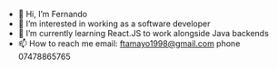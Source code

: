 - 👋 Hi, I’m Fernando 
- 👀 I’m interested in working as a software developer
- 🌱 I’m currently learning React.JS to work alongside Java backends
- 📫 How to reach me email: ftamayo1998@gmail.com phone 07478865765

<!---
Nando1920/Nando1920 is a ✨ special ✨ repository because its `README.md` (this file) appears on your GitHub profile.
You can click the Preview link to take a look at your changes.
--->
